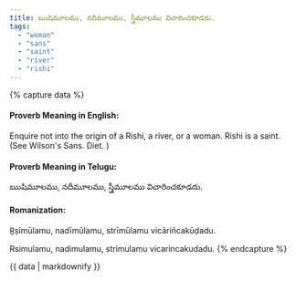 ```yaml
---
title: ఋషిమూలము, నదీమూలము, స్త్రీమూలము విచారించకూడదు.
tags:
  - "woman"
  - "sans"
  - "saint"
  - "river"
  - "rishi"
---
```


{% capture data %}
#### Proverb Meaning in English:
Enquire not into the origin of a Rishi, a river, or a woman.
Rishi is a saint. (See Wilson's Sans. Diet. )

#### Proverb Meaning in Telugu:
ఋషిమూలము, నదీమూలము, స్త్రీమూలము విచారించకూడదు.

#### Romanization:
R̥ṣimūlamu, nadīmūlamu, strīmūlamu vicārin̄cakūḍadu.

Rsimulamu, nadimulamu, strimulamu vicarincakudadu.
{% endcapture %}

{{ data | markdownify }}

